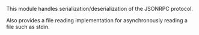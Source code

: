 This module handles serialization/deserialization of the JSONRPC protocol.

Also provides a file reading implementation for asynchronously reading a file such as stdin.